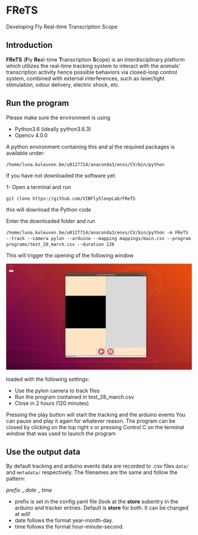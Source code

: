 # FReTS
Developing Fly Real-time Transcription Scope


## Introduction
**FReTS** (**F**ly **Re**al-time **T**ranscription **S**cope) is an interdisciplinary platform which utilizes the real-time tracking system to interact with the animals' transcription activity hence possible behaviors via closed-loop control system, combined with external interferences, such as laser/light stimulation, odour delivery, electric shock, etc.


## Run the program
Please make sure the environment is using

* Python3.6 (ideally python3.6.3)
* Opencv 4.0.0 

A python environment containing this and al the required packages is available under:
```
/home/luna.kuleuven.be/u0127714/anaconda3/envs/CV/bin/python
```

If you have not downloaded the software yet:

1- Open a terminal and run
```
git clone https://github.com/VIBFlySleepLab/FReTS
```
this will download the Python code

Enter the downloaded folder and run

```
/home/luna.kuleuven.be/u0127714/anaconda3/envs/CV/bin/python -m FReTS --track --camera pylon --arduino --mapping mappings/main.csv --program programs/test_28_march.csv --duration 120
```
This will trigger the opening of the following window

![](static/readme/startup.png) 

loaded with the following settings:

* Use the pylon camera to track flies
* Run the program contained in test_28_march.csv
* Close in 2 hours (120 minutes)

Pressing the play button will start the tracking and the arduino events
You can pause and play it again for whatever reason.
The program can be closed by clicking on the top right x or pressing Control C on the terminal window that was used to launch the program 

## Use the output data

By default tracking and arduino events data are recorded to .csv files `data/` and `metadata/` respectively. The filenames are the same and follow the pattern:

*prefix* _ *date* _ *time*

* prefix is set in the config.yaml file (look at the **store** subentry in the arduino and tracker entries. Default is **store** for both. It can be changed at will!
* date follows the format year-month-day.
* time follows the format hour-minute-second.

